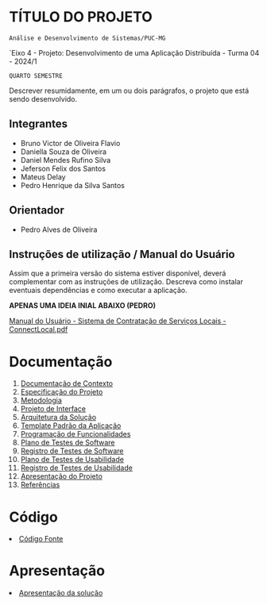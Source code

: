 # TÍTULO DO PROJETO

`Análise e Desenvolvimento de Sistemas/PUC-MG`

`Eixo 4 - Projeto: Desenvolvimento de uma Aplicação Distribuída - Turma 04 - 2024/1

`QUARTO SEMESTRE`

Descrever resumidamente, em um ou dois parágrafos, o projeto que está sendo desenvolvido.

## Integrantes

* Bruno Victor de Oliveira Flavio
* Daniella Souza de Oliveira
* Daniel Mendes Rufino Silva
* Jeferson Felix dos Santos
* Mateus Delay
* Pedro Henrique da Silva Santos

## Orientador

* Pedro Alves de Oliveira

## Instruções de utilização / Manual do Usuário

Assim que a primeira versão do sistema estiver disponível, deverá complementar com as instruções de utilização. Descreva como instalar eventuais dependências e como executar a aplicação.

**APENAS UMA IDEIA INIAL ABAIXO (PEDRO)**

[Manual do Usuário - Sistema de Contratação de Serviços Locais - ConnectLocal.pdf](https://github.com/ICEI-PUC-Minas-PMV-ADS/pmv-ads-2024-1-e4-proj-infra-t4-connectlocal/files/14471018/Manual.do.Usuario.-.Sistema.de.Contratacao.de.Servicos.Locai.pdf)

# Documentação

<ol>
<li><a href="docs/01-Documentação de Contexto.md"> Documentação de Contexto</a></li>
<li><a href="docs/02-Especificação do Projeto.md"> Especificação do Projeto</a></li>
<li><a href="docs/03-Metodologia.md"> Metodologia</a></li>
<li><a href="docs/04-Projeto de Interface.md"> Projeto de Interface</a></li>
<li><a href="docs/05-Arquitetura da Solução.md"> Arquitetura da Solução</a></li>
<li><a href="docs/06-Template Padrão da Aplicação.md"> Template Padrão da Aplicação</a></li>
<li><a href="docs/07-Programação de Funcionalidades.md"> Programação de Funcionalidades</a></li>
<li><a href="docs/08-Plano de Testes de Software.md"> Plano de Testes de Software</a></li>
<li><a href="docs/09-Registro de Testes de Software.md"> Registro de Testes de Software</a></li>
<li><a href="docs/10-Plano de Testes de Usabilidade.md"> Plano de Testes de Usabilidade</a></li>
<li><a href="docs/11-Registro de Testes de Usabilidade.md"> Registro de Testes de Usabilidade</a></li>
<li><a href="docs/12-Apresentação do Projeto.md"> Apresentação do Projeto</a></li>
<li><a href="docs/13-Referências.md"> Referências</a></li>
</ol>

# Código

<li><a href="src/README.md"> Código Fonte</a></li>

# Apresentação

<li><a href="presentation/README.md"> Apresentação da solução</a></li>
